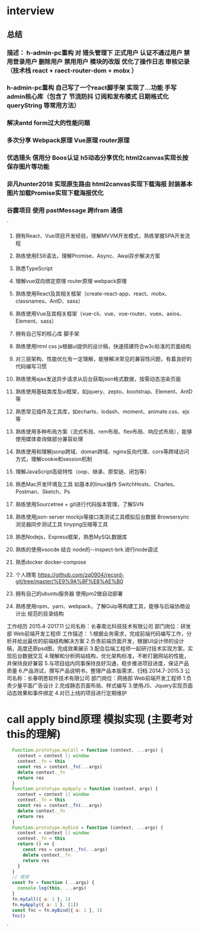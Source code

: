 # interview

## 总结
### 描述： h-admin-pc重构 对 猎头管理下 正式用户 认证不通过用户 禁用登录用户 删除用户 禁用用户 模块的改版 优化了操作日志 审核记录 （技术栈 react + raect-router-dom + mobx ）
### h-admin-pc重构 自己写了一个react脚手架 实现了...功能 手写admin核心库（包含了 节流防抖 订阅和发布模式 日期格式化 queryString 等常用方法）
### 解决antd form过大的性能问题
### 多次分享 Webpack原理 Vue原理 router原理
### 优选猎头 信用分 Boos认证 h5动态分享优化 html2canvas实现长按保存图片等功能
### 非凡hunter2018 实现原生路由 html2canvas实现下载海报 封装基本图片加载Promise实现下载海报优化
### 谷露项目 使用 pastMessage 跨ifram 通信

`
1. 拥有React、Vue项目开发经验，理解MVVM开发模式，熟练掌握SPA开发流程
2. 熟练使用ES6语法，理解Promise、Async、Awai异步解决方案
3. 熟悉TypeScript
3. 理解vue双向绑定原理 router原理 webpack原理
4. 熟练使用React及其相关框架（create-react-app、react、mobx、classnames、AntD、sass）
5. 熟练使用Vue及其相关框架（vue-cli、vue、vue-router、vuex、axios、Element、sass）
6. 拥有自己写的核心库 脚手架

1. 熟练使用html css js根据ui提供的设计稿，快速搭建符合w3c标准的页面结构
2. 对三层架构、性能优化有一定理解，能够解决常见的兼容性问题，有着良好的代码编写习惯
3. 熟练使用ajax发送异步请求从后台获取json格式数据，按需动态渲染页面
5. 熟练使用基础类库及ui框架，如jquery、zepto、bootstrap、Element、AntD等
6. 熟悉常见插件及工具库，如echarts、lodash、moment、animate.css、ejs等
7. 熟练使用多种布局方案（流式布局、rem布局、flex布局、响应式布局），能够使用媒体查询做部分兼容处理
7. 熟练使用和理解jsonp跨域、doman跨域、nginx反向代理、cors等跨域访问方式，理解cookie和session机制
10. 理解JavaScript高级特性（oop、继承、原型链、闭包等）

12. 熟悉Mac开发环境及工具 如基本的linux操作 SwitchHosts、Charles、Postman、Sketch、Ps
13. 熟练使用Sourcetree + git进行代码版本管理，了解SVN
14. 熟练使用json-server mockjs等接口类测试工具模拟后台数据 Browsersync浏览器同步测试工具 tinypng压缩等工具
15. 熟悉Nodejs，Express框架，熟悉MySQL数据库
16. 熟练的使用vsocde 结合 node的--inspect-brk 进行node调试
17. 熟悉docker docker-compose

18. 个人随笔 https://github.com/zq0904/record-git/tree/master/%E9%9A%8F%E8%AE%B0
16. 拥有自己的ubuntu服务器 使用pm2做自动部署

14. 熟练使用npm、yarn、webpack，了解Gulp等构建工具，能够与后端协商设计出           规范的目录结构




工作经历
2015.4-2017.11 公司名称：长春南北科技技术有限公司     部门岗位：研发部  Web前端开发工程师
              工作描述：
              1.根据业务需求，完成前端代码编写工作，分析并给出最优的前端结构解决方案
              2.负责前端页面开发，根据UI设计师的设计稿，高度还原psd图，完成效果展示
              3.配合后端工程师一起研讨技术实现方案，实现后台数据交互
              4.理解和分析网站结构，优化架构标准，不断打磨网站的性能，并保持良好兼容
              5.与项目组内同事保持良好沟通，稳步推进项目进度，保证产品质量
              6.产品测试，撰写产品说明书，整理产品本版需求、归档
2014.7-2015.3 公司名称：长春明思软件技术有限公司     部门岗位：网络部  Web前端开发工程师
              1.负责少量平面广告设计
              2.完成静态页面布局、样式编写
              3.使用JS、Jquery实现页面动态效果和事件绑定
              4.对已上线的项目进行定期维护































# call apply bind原理 模拟实现 (主要考对this的理解)
```javascript
  Function.prototype.myCall = function (context, ...args) {
    context = context || window
    context._fn = this
    const res = context._fn(...args)
    delete context._fn
    return res
  }
  Function.prototype.myApply = function (context, args) {
    context = context || window
    context._fn = this
    const res = context._fn(...args)
    delete context._fn
    return res
  }
  Function.prototype.myBind = function (context, ...args) {
    context = context || window
    context._fn = this
    return () => {
      const res = context._fn(...args)
      delete context._fn
      return res
    }
  }
  // 使用
  const fn = function (...args) {
    console.log(this, ...args)
  }
  fn.myCall({ a: 1 }, 1)
  fn.myApply({ a: 1 }, [1])
  const fnc = fn.myBind({ a: 1 }, 1)
  fnc()
```










`